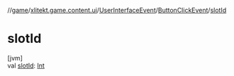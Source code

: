 //[game](../../../../index.md)/[xlitekt.game.content.ui](../../index.md)/[UserInterfaceEvent](../index.md)/[ButtonClickEvent](index.md)/[slotId](slot-id.md)

# slotId

[jvm]\
val [slotId](slot-id.md): [Int](https://kotlinlang.org/api/latest/jvm/stdlib/kotlin/-int/index.html)
